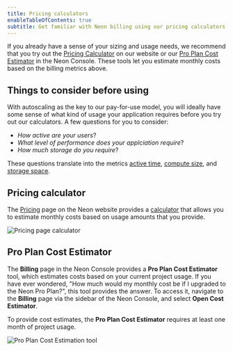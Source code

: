 ```yaml
---
title: Pricing calculators
enableTableOfContents: true
subtitle: Get familiar with Neon billing using our pricing calculators
---
```


If you already have a sense of your sizing and usage needs, we recommend that you try out the [Pricing Calculator](#pricing-calculator) on our website or our [Pro Plan Cost Estimator](#pro-plan-cost-estimator) in the Neon Console. These tools let you estimate monthly costs based on the billing metrics above.

## Things to consider before using

With autoscaling as the key to our pay-for-use model, you will ideally have some sense of what kind of usage your application requires before you try out our calculators. A few questions for you to consider:
* _How active are your users_?
* _What level of performance does your applciation require_?
* _How much storage do you require_?

These questions translate into the metrics [active time](/docs/introduction/billing#active-time), [compute size](docs/manage/endpoints#compute-size-and-autoscaling-configuration), and [storage space](/docs/introduction/billing#project-storage).

## Pricing calculator

The [Pricing](https://neon.tech/pricing) page on the Neon website provides a [calculator](https://neon.tech/pricing#calc) that allows you to estimate monthly costs based on usage amounts that you provide.

![Pricing page calculator](/docs/introduction/pricing_page_calculator.png)

## Pro Plan Cost Estimator

The **Billing** page in the Neon Console provides a **Pro Plan Cost Estimator** tool, which estimates costs based on your current project usage. If you have ever wondered, "How much would my monthly cost be if I upgraded to the Neon Pro Plan?", this tool provides the answer. To access it, navigate to the **Billing** page via the sidebar of the Neon Console, and select **Open Cost Estimator**.

To provide cost estimates, the **Pro Plan Cost Estimator** requires at least one month of project usage.

![Pro Plan Cost Estimation tool](/docs/introduction/billing_page_calculator.png)
